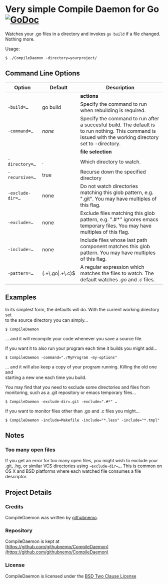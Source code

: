 # Very simple Compile Daemon for Go [![GoDoc](https://godoc.org/github.com/githubnemo/CompileDaemon?status.png)](http://godoc.org/github.com/githubnemo/CompileDaemon)

Watches your .go files in a directory and invokes `go build` if
a file changed. Nothing more.

Usage:

	$ ./CompileDaemon -directory=yourproject/

## Command Line Options

|Option    | Default     | Description|
|--------- | ----------- | -----------|
| | | **actions** |
|`-build=…`   | go build    | Specify the command to run when rebuilding is required.|
|`-command=…` | *none*      | Specify the command to run after a succesful build. The default is to run nothing. This command is issued with the working directory set to -directory.|
| | | **file selection** |
|`-directory=…` | . | Which directory to watch.|
|`-recursive=…` | true      | Recurse down the specified directory|
|`-exclude-dir=…` | none | Do not watch directories matching this glob pattern, e.g. ".git". You may have multiples of this flag.|
|`-exclude=…` | none | Exclude files matching this glob pattern, e.g. ".#*" ignores emacs temporary files. You may have multiples of this flag.|
|`-include=…` | none | Include files whose last path component matches this glob pattern. You may have multiples of this flag.|
|`-pattern=…` | (.+\\.go&#124;.+\\.c)$ | A regular expression which matches the files to watch. The default watches *.go* and *.c* files.|

## Examples                                                                                                                               
                                                                                                                                       
In its simplest form, the defaults will do. With the current working directory set                                                     
to the source directory you can simply…                                                                                                
                                                                                                                                       
    $ CompileDaemon                                                                                                                    
                                                                                                                                       
… and it will recompile your code whenever you save a source file.                                                                     
                                                                                                                                       
If you want it to also run your program each time it builds you might add…                                                             
                                                                                                                                       
    $ CompileDaemon -command="./MyProgram -my-options"                                                                                 
                                                                                                                                       
… and it will also keep a copy of your program running. Killing the old one and                                                        
starting a new one each time you build.                                                                                                
                                                                                                                                       
You may find that you need to exclude some directories and files from                                                                  
monitoring, such as a .git repository or emacs temporary files…                                                                        
                                                                                                                                       
    $ CompileDaemon -exclude-dir=.git -exclude=".#*" …                                                                                  
                                                                                                                                       
If you want to monitor files other than .go and .c files you might…                                                                    
                                                                                                                                       
    $ CompileDaemon -include=Makefile -include="*.less" -include="*.tmpl"  

## Notes

### Too many open files

If you get an error for too many open files, you might wish to exclude your .git, .hg, or similar VCS directories using `-exclude-dir=…`. This is common on OS X and BSD platforms where each watched file consumes a file descriptor. 

## Project Details

### Credits

CompileDaemon was written by [githubnemo](https://github.com/githubnemo).

### Repository

CompileDaemon is kept at [https://github.com/githubnemo/CompileDaemon](https://github.com/githubnemo/CompileDaemon)

### License

CompileDaemon is licensed under the [BSD Two Clause License](https://github.com/githubnemo/CompileDaemon/blob/master/LICENSE)


                                                            
